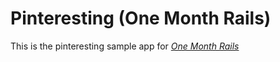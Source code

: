# Pinteresting (One Month Rails)

This is the pinteresting sample app for [*One Month Rails*](http://onemonthrails.com)